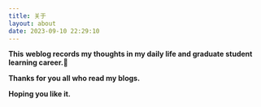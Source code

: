 ```yaml
---
title: 关于
layout: about
date: 2023-09-10 22:29:10
---
```

**This** **weblog records my thoughts in my daily life and graduate student learning career.🙂**

**Thanks for you all who read my blogs.**

**Hoping you like it.**
